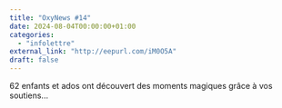 ```yaml
---
title: "OxyNews #14"
date: 2024-08-04T00:00:00+01:00
categories: 
  - "infolettre"
external_link: "http://eepurl.com/iM0O5A"
draft: false
---
```

62 enfants et ados ont découvert des moments magiques grâce à vos soutiens...
